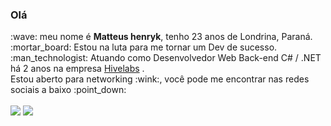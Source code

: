 <h3>Olá</h3> :wave: meu nome é <strong>Matteus henryk</strong>, tenho 23 anos de Londrina, Paraná.<br>
:mortar_board: Estou na luta para me tornar um Dev de sucesso.<br>
:man_technologist: Atuando como Desenvolvedor Web Back-end C# / .NET há 2 anos na empresa <a href="https://www.linkedin.com/company/hivelabs-dev/">Hivelabs</a> .<br>
Estou aberto para networking :wink:, você pode me encontrar nas redes sociais a baixo :point_down:<br><br>
<a href="https://www.linkedin.com/in/matteus-henryk-086451196/"><img src="https://img.shields.io/badge/linkedin-%230077B5.svg?&style=for-the-badge&logo=linkedin&logoColor=white" /></a>
<a href="mailto: matteus.henryk2@gmail.com"><img src="https://img.shields.io/badge/-matteus.henryk2@gmail.com-c14438?style=flat-square&logo=Gmail&logoColor=white&link=mailto:matteus.henryk2@gmail.com"></a>
